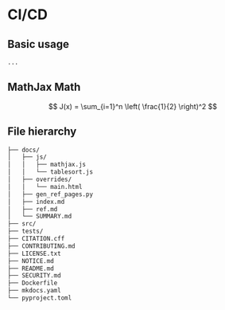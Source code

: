 <!-- :tyranno: ${project.name~capitalize(@)} -->
# CI/CD

## Basic usage

```python
...
```

## MathJax Math

$$
J(x) = \sum_{i=1}^n \left( \frac{1}{2} \right)^2
$$

## File hierarchy

```bash
├── docs/
│   ├── js/
│   │   ├── mathjax.js
│   │   └── tablesort.js
│   ├── overrides/
│   │   └── main.html
│   ├── gen_ref_pages.py
│   ├── index.md
│   ├── ref.md
│   └── SUMMARY.md
├── src/
├── tests/
├── CITATION.cff
├── CONTRIBUTING.md
├── LICENSE.txt
├── NOTICE.md
├── README.md
├── SECURITY.md
├── Dockerfile
├── mkdocs.yaml
└── pyproject.toml
```
